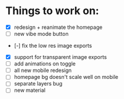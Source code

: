 # Things to work on:

- [x] redesign + reanimate the homepage
- [ ] new vibe mode button
- [-] fix the low res image exports
- [x] support for transparent image exports
- [ ] add animations on toggle
- [ ] all new mobile redesign
- [ ] homepage bg doesn't scale well on mobile
- [ ] separate layers bug
- [ ] new material
